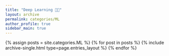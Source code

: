 ```yaml
---
title: "Deep Learning 👨‍🏫"
layout: archive
permalink: categories/ML
author_profile: true
sidebar_main: true
---
```


{% assign posts = site.categories.ML %}
{% for post in posts %} {% include archive-single.html type=page.entries_layout %} {% endfor %}
